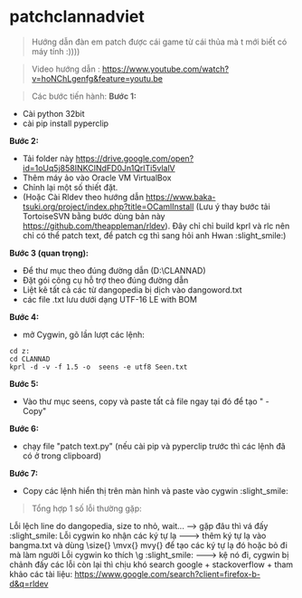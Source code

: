 # patchclannadviet
> Hướng dẫn đàn em patch được cái game từ cái thủa mà t mới biết có máy tính :))))

> Video hướng dẫn : https://www.youtube.com/watch?v=hoNChLgenfg&feature=youtu.be

> Các bước tiến hành:
**Bước 1:**
- Cài python 32bit
- cài pip install pyperclip

**Bước 2:**
- Tải folder này https://drive.google.com/open?id=1oUq5j858INKCINdFD0Jn1QrlTi5vlalV
- Thêm máy ảo vào Oracle VM VirtualBox
- Chỉnh lại một số thiết đặt.
- (Hoặc Cài Rldev theo hướng dẫn https://www.baka-tsuki.org/project/index.php?title=OCamlInstall (Lưu ý thay bước tải TortoiseSVN bằng bước dùng bản này https://github.com/theappleman/rldev). Đây chỉ chỉ build kprl và rlc nên chỉ có thể patch text, để patch cg thì sang hỏi anh Hwan :slight_smile:)

**Bước 3 (quan trọng):**
- Để thư mục theo đúng đường dẫn (D:\CLANNAD)
- Đặt gói công cụ hỗ trợ theo đúng đường dẫn
- Liệt kê tất cả các từ dangopedia bị dịch vào dangoword.txt
- các file .txt lưu dưới dạng UTF-16 LE with BOM

**Bước 4:** 
- mở Cygwin, gõ lần lượt các lệnh:
```cygwin
cd z:
cd CLANNAD
kprl -d -v -f 1.5 -o  seens -e utf8 Seen.txt
```
**Bước 5:**
- Vào thư mục seens, copy và paste tất cả file ngay tại đó để tạo " - Copy"

**Bước 6:** 
- chạy file "patch text.py" (nếu cài pip và pyperclip trước thì các lệnh đã có ở trong clipboard)

**Bước 7:** 
- Copy các lệnh hiển thị trên màn hình và paste vào cygwin :slight_smile:

> Tổng hợp 1 số lỗi thường gặp:

Lỗi lệch line do dangopedia, size to nhỏ, wait... --> gặp đâu thì vá đấy :slight_smile:
Lỗi cygwin ko nhận các ký tự lạ ---> thêm ký tự lạ vào bangma.txt và dùng \size{} \mvx{} mvy{} để tạo các ký tự lạ đó hoặc bỏ đi mà làm người
Lỗi cygwin ko thích \g :slight_smile: ---> kệ nó đi, cygwin bị chảnh đấy
các lỗi còn lại thì chịu khó search google + stackoverflow + tham khảo các tài liệu: https://www.google.com/search?client=firefox-b-d&q=rldev
